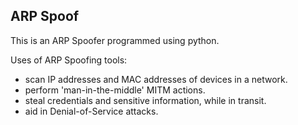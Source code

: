 ## ARP Spoof
This is an ARP Spoofer programmed using python.

Uses of ARP Spoofing tools:
- scan IP addresses and MAC addresses of devices in a network.
- perform 'man-in-the-middle' MITM actions.
- steal credentials and sensitive information, while in transit.
- aid in Denial-of-Service attacks.

